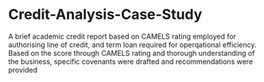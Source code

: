 # Credit-Analysis-Case-Study
A brief academic credit report based on CAMELS rating employed for authorising line of credit, and term loan required for operqational efficiency. 
Based on the score through CAMELS rating and thorough understanding of the business, specific covenants were drafted and recommendations were provided
